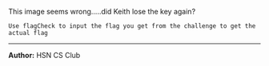 This image seems wrong.....did Keith lose the key again?

`Use flagCheck to input the flag you get from the challenge to get the actual flag`

---
**Author:** HSN CS Club